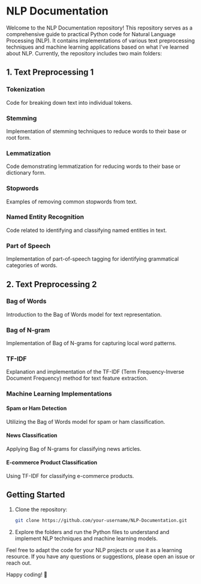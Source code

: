 # NLP Documentation

Welcome to the NLP Documentation repository! This repository serves as a comprehensive guide to practical Python code for Natural Language Processing (NLP). It contains implementations of various text preprocessing techniques and machine learning applications based on what I've learned about NLP. Currently, the repository includes two main folders:

## 1. Text Preprocessing 1

### Tokenization
Code for breaking down text into individual tokens.

### Stemming
Implementation of stemming techniques to reduce words to their base or root form.

### Lemmatization
Code demonstrating lemmatization for reducing words to their base or dictionary form.

### Stopwords
Examples of removing common stopwords from text.

### Named Entity Recognition
Code related to identifying and classifying named entities in text.

### Part of Speech
Implementation of part-of-speech tagging for identifying grammatical categories of words.

## 2. Text Preprocessing 2

### Bag of Words
Introduction to the Bag of Words model for text representation.

### Bag of N-gram
Implementation of Bag of N-grams for capturing local word patterns.

### TF-IDF
Explanation and implementation of the TF-IDF (Term Frequency-Inverse Document Frequency) method for text feature extraction.

### Machine Learning Implementations

#### Spam or Ham Detection
Utilizing the Bag of Words model for spam or ham classification.

#### News Classification
Applying Bag of N-grams for classifying news articles.

#### E-commerce Product Classification
Using TF-IDF for classifying e-commerce products.

## Getting Started

1. Clone the repository:
   ```bash
   git clone https://github.com/your-username/NLP-Documentation.git
   ```

2. Explore the folders and run the Python files to understand and implement NLP techniques and machine learning models.

Feel free to adapt the code for your NLP projects or use it as a learning resource. If you have any questions or suggestions, please open an issue or reach out.

Happy coding! 🚀
